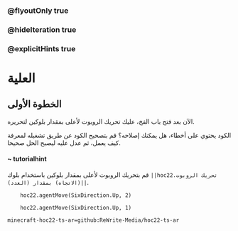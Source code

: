 ### @flyoutOnly true
### @hideIteration true
### @explicitHints true


# العلية

## الخطوة الأولى
الآن بعد فتح باب الفخ، عليك تحريك الروبوت لأعلى بمقدار بلوكين لتحريره.

الكود يحتوي على أخطاء، هل يمكنك إصلاحه؟ قم بتصحيح الكود عن طريق تشغيله لمعرفة كيف يعمل، ثم عدل عليه ليصبح الحل صحيحا.

#### ~ tutorialhint 
قم بتحريك الروبوت لأعلى بمقدار بلوكين باستخدام بلوك ``||hoc22.تحريك الروبوت (الاتجاه) بمقدار (العدد)||``.


```ghost
    hoc22.agentMove(SixDirection.Up, 2)
```
```template
    hoc22.agentMove(SixDirection.Up, 1)     
```
```package
minecraft-hoc22-ts-ar=github:ReWrite-Media/hoc22-ts-ar
```